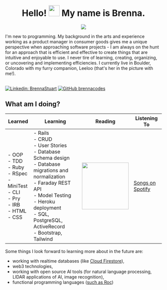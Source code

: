 <h1 align="center">Hello! <img src="https://media.giphy.com/media/hvRJCLFzcasrR4ia7z/giphy.gif" width="35"> My name is Brenna.</h1>
<p align="center">
  <a href="https://github.com/DenverCoder1/readme-typing-svg"><img src="https://readme-typing-svg.herokuapp.com?lines=Back+End+Software+Engineering+Student;Product+Manager;Code-warrior+(6kyu+on+Codewars);Refactoring+Superfan;Lover+of+Nature;Lifelong+Learner;&center=true&width=500&height=50"></a>
</p>
I'm new to programming. My background in the arts and experience working as a product manager in consumer goods gives me a unique perspective when approaching software projects - I am always on the hunt for an approach that is efficient and effective to create things that are intuitive and enjoyable to use. I never tire of learning, creating, organizing, or uncovering and implementing efficiencies. I currently live in Boulder, Colorado with my furry companion, Leeloo (that's her in the picture with me!). 
<br>
<br>

[![Linkedin: BrennaStuart](https://img.shields.io/badge/-brennastuart-blue?style=flat-square&logo=Linkedin&logoColor=white&link=https://www.linkedin.com/in/brennastuart/)](https://www.linkedin.com/in/brennastuart/)
[![GitHub brennacodes](https://img.shields.io/github/followers/brennacodes?label=follow&style=social)](https://github.com/brennacodes)

## **What am I doing?**

| Learned     | Learning    | Reading      | Listening To |
| ----------- | ----------- | ------------ | ------------ |
| - OOP <br>- TDD <br>- Ruby <br>- RSpec <br>- MiniTest <br>- CLI <br>- Pry <br>- IRB <br>- HTML <br>- CSS   | - Rails <br>- CRUD <br>- User Stories <br>- Database Schema design <br>- Database migrations and normalization <br>- Faraday REST API <br>- Model Testing <br>- Heroku deployment <br>- SQL, PostgreSQL, ActiveRecord <br>- Bootstrap, Tailwind | [<img src="https://images-na.ssl-images-amazon.com/images/I/91QZH0whE5S.jpg" width=150/>](https://www.amazon.com/Truth-Divine-Novel-Noumena-2/dp/1250274540)       | [Songs on Spotify](https://open.spotify.com/playlist/2cFnWQZQZjHyUHSUEXkUzU?si=33ade52d316b4b68) |


Some things I look forward to learning more about in the future are:
- working with realtime databases (like [Cloud Firestore](https://firebase.google.com/docs/firestore)),
- web3 technologies, 
- working with open source AI tools (for natural language processing, LIDAR applications of AI, image recognition),
- functional programming languages ([such as Roc](https://www.roc-lang.org/))

<!--
**brennacodes/brennacodes** is a ✨ _special_ ✨ repository because its `README.md` (this file) appears on your GitHub profile.

Here are some ideas to get you started:

- 🔭 I’m currently working on ...
- 🌱 I’m currently learning ...
- 👯 I’m looking to collaborate on ...
- 🤔 I’m looking for help with ...
- 💬 Ask me about ...
- 📫 How to reach me: ...
- 😄 Pronouns: ...
- ⚡ Fun fact: ...
-->
